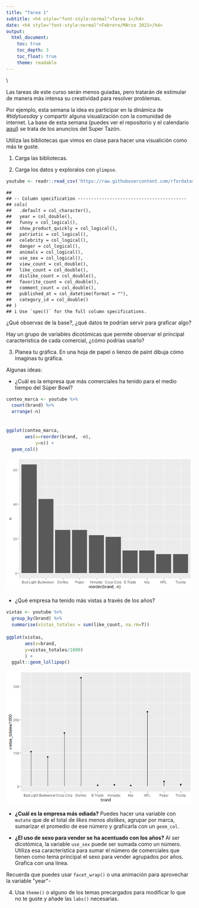 ```yaml
---
title: "Tarea 1"
subtitle: <h4 style="font-style:normal">Tarea 1</h4>
date: <h4 style="font-style:normal">Febrero/MArzo 2021</h4>
output: 
  html_document:
    toc: true
    toc_depth: 3
    toc_float: true
    theme: readable
---
```



<style>
p.comment {
background-color: #DBDBDB;
padding: 10px;
border: 1px solid black;
margin-left: 25px;
border-radius: 5px;
font-style: italic;
}

.figure {
   margin-top: 20px;
   margin-bottom: 20px;
}

h1.title {
  font-weight: bold;
  font-family: Arial;  
}

h2.title {
  font-family: Arial;  
}

</style>


<style type="text/css">
#TOC {
  font-size: 13px;
  font-family: Arial;
}
</style>

\




Las tareas de este curso serán menos guiadas, pero tratarán de estimular de manera más intensa su creatividad para resolver problemas.

Por ejemplo, esta semana la idea es participar en la dinámica de *#tidytuesday* y compartir alguna visualización con la comunidad de internet. La base de esta semana (puedes ver el repositorio y el calendario [aquí](https://github.com/rfordatascience/tidytuesday/blob/master/data/2021/2021-03-02/readme.md)) se trata de los anuncios del Super Tazón. 

Utiliza las bibliotecas que vimos en clase para hacer una visualición como más te guste.


1. Carga las bibliotecas.

2. Carga los datos y exploralos con `glimpse`.


```r
youtube <- readr::read_csv('https://raw.githubusercontent.com/rfordatascience/tidytuesday/master/data/2021/2021-03-02/youtube.csv')
```

```
## 
## -- Column specification -----------------------------------------
## cols(
##   .default = col_character(),
##   year = col_double(),
##   funny = col_logical(),
##   show_product_quickly = col_logical(),
##   patriotic = col_logical(),
##   celebrity = col_logical(),
##   danger = col_logical(),
##   animals = col_logical(),
##   use_sex = col_logical(),
##   view_count = col_double(),
##   like_count = col_double(),
##   dislike_count = col_double(),
##   favorite_count = col_double(),
##   comment_count = col_double(),
##   published_at = col_datetime(format = ""),
##   category_id = col_double()
## )
## i Use `spec()` for the full column specifications.
```


¿Qué observas de la base?, ¿qué datos te podrían servir para graficar algo?

Hay un grupo de variables dicotómicas que permite observar el principal característica de cada comercial, ¿cómo podrías usarlo?

3. Planea tu gráfica. En una hoja de papel o lienzo de paint dibuja cómo imaginas tu gráfica.

Algunas ideas:

- ¿Cuál es la empresa que más comerciales ha tenido para el medio tiempo del Súper Bowl?





```r
conteo_marca <- youtube %>% 
  count(brand) %>% 
  arrange(-n)


ggplot(conteo_marca,
       aes(x=reorder(brand, -n), 
           y=n)) +
  geom_col()
```

![](t1_files/figure-html/unnamed-chunk-3-1.png)<!-- -->


- ¿Qué empresa ha tenido más vistas a través de los años? 


```r
vistas <- youtube %>%
  group_by(brand) %>% 
  summarise(vistas_totales = sum(like_count, na.rm=T)) 

ggplot(vistas,
       aes(x=brand,
       y=vistas_totales/1000)
       ) +
  ggalt::geom_lollipop()
```

![](t1_files/figure-html/unnamed-chunk-4-1.png)<!-- -->

- **¿Cuál es la empresa más odiada?** Puedes hacer una variable con `mutate` que de el total de *likes* menos *dislikes*, agrupar por marca, sumarizar  el promedio de ese número y graficarla con un `geom_col`.

- **¿El uso de sexo para vender se ha acentuado con los años?** Al ser dicotómica, la variable `use_sex` puede ser sumada como un número. Utiliza esa característica para sumar el número de comerciales que tienen como tema principal el sexo para vender agrupados por años. Grafica con una línea. 

Recuerda que puedes usar `facet_wrap()` o una animación para aprovechar la variable "year"-


4. Usa `theme()` o alguno de los temas precargados para modificar lo que no te guste y añade las `labs()` necesarias.




